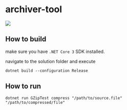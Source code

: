 # archiver-tool


![](https://github.com/asizikov/archiver-tool/workflows/.github/workflows/build-application/badge.svg)

## How to build

make sure you have `.NET Core 3` SDK installed.

navigate to the solution folder and execute
```
dotnet build --configuration Release
```

## How to run

```
dotnet run GZipTest compress "/path/to/source.file" "/path/to/compressed/file"
```